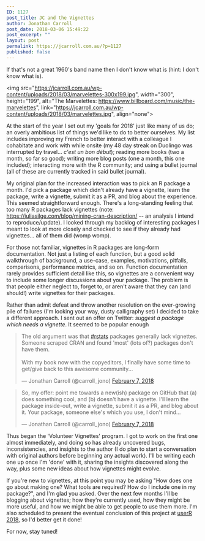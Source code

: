 ```yaml
---
ID: 1127
post_title: JC and the Vignettes
author: Jonathan Carroll
post_date: 2018-03-06 15:49:22
post_excerpt: ""
layout: post
permalink: https://jcarroll.com.au/?p=1127
published: false
---
```

If that's not a great 1960's band name then I don't know what is (hint: I don't know what is).

<img src="https://jcarroll.com.au/wp-content/uploads/2018/03/marvelettes-300x199.jpg", width="300", height="199", alt="The Marvelettes: https://www.billboard.com/music/the-marvelettes", link="https://jcarroll.com.au/wp-content/uploads/2018/03/marvelettes.jpg", align="none"></img>

<!--more-->

At the start of the year I set out my 'goals for 2018' just like many of us do; an overly ambitious list of things we'd like to do to better ourselves. My list includes improving my French to better interact with a colleague I cohabitate and work with while onsite (my 48 day streak on Duolingo was interrupted by travel... <em>c'est un bon début</em>); reading more books (two a month, so far so good); writing more blog posts (one a month, this one included); interacting more with the R community; and using a bullet journal (all of these are currently tracked in said bullet journal). 

My original plan for the increased interaction was to pick an R package a month. I'd pick a package which didn't already have a vignette, learn the package, write a vignette, submit it as a PR, and blog about the experience. This seemed straightforward enough. There's a long-standing feeling that too many R packages lack vignettes (note: <a href="https://juliasilge.com/blog/mining-cran-description/">https://juliasilge.com/blog/mining-cran-description/</a> -- an analysis I intend to reproduce/update). I looked through my backlog of interesting packages I meant to look at more closely and checked to see if they already had vignettes... all of them did (womp womp).

For those not familiar, vignettes in R packages are long-form documentation. Not just a listing of each function, but a good solid walkthrough of background, a use-case, examples, motivations, pitfalls, comparisons, performance metrics, and so on. Function documentation rarely provides sufficient detail like this, so vignettes are a convenient way to include some longer discussions about your package. The problem is that people either neglect to, forget to, or aren't aware that they can (and should!) write vignettes for their packages. 

Rather than admit defeat and throw another resolution on the ever-growing pile of failures (I'm looking your way, dusty calligraphy set) I decided to take a different approach. I sent out an offer on Twitter: <em>suggest a package which needs a vignette</em>. It seemed to be popular enough

<blockquote class="twitter-tweet" data-lang="en"><p lang="en" dir="ltr">The old argument was that <a href="https://twitter.com/hashtag/rstats?src=hash&amp;ref_src=twsrc%5Etfw">#rstats</a> packages generally lack vignettes. Someone scraped CRAN and found &#39;most&#39; (lots of?) packages don&#39;t have them.<br><br>With my book now with the copyeditors, I finally have some time to get/give back to this awesome community...</p>&mdash; Jonathan Carroll (@carroll_jono) <a href="https://twitter.com/carroll_jono/status/961139524901527552?ref_src=twsrc%5Etfw">February 7, 2018</a></blockquote>
<script async src="https://platform.twitter.com/widgets.js" charset="utf-8"></script>

<blockquote class="twitter-tweet" data-lang="en"><p lang="en" dir="ltr">So, my offer: point me towards a new(ish) package on GitHub that (a) does something cool, and (b) doesn&#39;t have a vignette. I&#39;ll learn the package inside-out, write a vignette, submit it as a PR, and blog about it. Your package, someone else&#39;s which you use, I don&#39;t mind...</p>&mdash; Jonathan Carroll (@carroll_jono) <a href="https://twitter.com/carroll_jono/status/961139533701054464?ref_src=twsrc%5Etfw">February 7, 2018</a></blockquote>
<script async src="https://platform.twitter.com/widgets.js" charset="utf-8"></script>

Thus began the 'Volunteer Vignettes' program. I got to work on the first one almost immediately, and doing so has already uncovered bugs, inconsistencies, and insights to the author (I do plan to start a conversation with original authors before beginning any actual work). I'll be writing each one up once I'm 'done' with it, sharing the insights discovered along the way, plus some new ideas about how vignettes might evolve.

If you're new to vignettes, at this point you may be asking "How does one go about making one? What tools are required? How do I include one in my package?", and I'm glad you asked. Over the next few months I'll be blogging about vignettes; how they're currently used, how they might be more useful, and how we might be able to get people to use them more. I'm also scheduled to present the eventual conclusion of this project at <a href="https://user2018.r-project.org/">userR 2018</a>, so I'd better get it done!

For now, stay tuned!